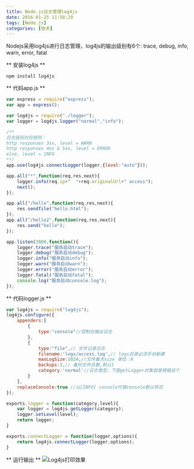 ```yaml
---
title: Node.js日志管理log4js
date: 2016-01-25 11:58:29
tags: [Node.js]
categories: [技术]
---
```

Nodejs采用log4js进行日志管理，log4js的输出级别有6个: trace, debug, info, warn, error, fatal
<!--more-->
** 安装log4js **
~~~dos
npm install log4js
~~~
 
** 代码app.js **
~~~js
var express = require("express");
var app = express();

var log4js = require("./logger");
var logger = log4js.logger("normal","info");

/**
日志级别对应规则：
http responses 3xx, level = WARN
http responses 4xx & 5xx, level = ERROR
else, level = INFO
**/
app.use(log4js.connectLogger(logger,{level:"auto"}));

app.all("*",function(req,res,next){
	logger.info(req.ip+"  "+req.originalUrl+" access");
	next();
});

app.all("/hello",function(req,res,next){
	res.sendfile("hello.html");
});
app.all("/hello2",function(req,res,next){
	res.send("hello");
});

app.listen(3000,function(){
	logger.trace("服务启动trace");
	logger.debug("服务启动debug");
	logger.info("服务启动info");
	logger.warn("服务启动warn");
	logger.error("服务启动error");
	logger.fatal("服务启动fatal");
	console.log("服务启动console.log");
});
~~~

** 代码logger.js **
~~~js
var log4js = require("log4js");
log4js.configure({
	appenders:[
		{
			type:"console"//控制台输出日志
		},
		{
			type:"file",// 文件记录日志
			filename:'logs/access.log',// logs目录必须手动新建
			maxLogSize:1024,//文件最大size 单位：K
			backups:3,// 备份文件总数,默认1
			category:'normal'//日志类型，下面getLogger对象就是根据这个
		}
	],
	replaceConsole:true	//以[INFO] console代替console默认样式
});

exports.logger = function(category,level){
	var logger = log4js.getLogger(category);
	logger.setLevel(level);
	return logger;
}

exports.connectLogger = function(logger,options){
	return log4js.connectLogger(logger,options);
}
~~~

** 运行输出 **
![Log4js打印效果](http://7xqlat.com1.z0.glb.clouddn.com/log4js.png)